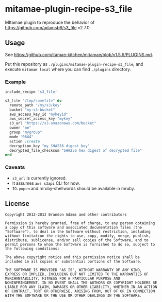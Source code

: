 # mitamae-plugin-recipe-s3\_file

MItamae plugin to reproduce the behavior of https://github.com/adamsb6/s3_file v2.7.0

## Usage

See https://github.com/itamae-kitchen/mitamae/blob/v1.5.6/PLUGINS.md.

Put this repository as `./plugins/mitamae-plugin-recipe-s3_file`,
and execute `mitamae local` where you can find `./plugins` directory.

### Example

```rb
include_recipe 's3_file'

s3_file "/tmp/somefile" do
  remote_path "/my/s3/key"
  bucket "my-s3-bucket"
  aws_access_key_id "mykeyid"
  aws_secret_access_key "mykey"
  s3_url "https://s3.amazonaws.com/bucket"
  owner "me"
  group "mygroup"
  mode "0644"
  action :create
  decryption_key "my SHA256 digest key"
  decrypted_file_checksum "SHA256 hex digest of decrypted file"
end
```

### Caveats

* `s3_url` is currently ignored.
* It assumes `aws s3api` CLI for now.
* `IO.popen` and mruby-shellwords should be available in mruby.

## License

```
Copyright 2012-2013 Brandon Adams and other contributors

Permission is hereby granted, free of charge, to any person obtaining
a copy of this software and associated documentation files (the
"Software"), to deal in the Software without restriction, including
without limitation the rights to use, copy, modify, merge, publish,
distribute, sublicense, and/or sell copies of the Software, and to
permit persons to whom the Software is furnished to do so, subject to
the following conditions:

The above copyright notice and this permission notice shall be
included in all copies or substantial portions of the Software.

THE SOFTWARE IS PROVIDED "AS IS", WITHOUT WARRANTY OF ANY KIND,
EXPRESS OR IMPLIED, INCLUDING BUT NOT LIMITED TO THE WARRANTIES OF
MERCHANTABILITY, FITNESS FOR A PARTICULAR PURPOSE AND
NONINFRINGEMENT. IN NO EVENT SHALL THE AUTHORS OR COPYRIGHT HOLDERS BE
LIABLE FOR ANY CLAIM, DAMAGES OR OTHER LIABILITY, WHETHER IN AN ACTION
OF CONTRACT, TORT OR OTHERWISE, ARISING FROM, OUT OF OR IN CONNECTION
WITH THE SOFTWARE OR THE USE OR OTHER DEALINGS IN THE SOFTWARE.
```
